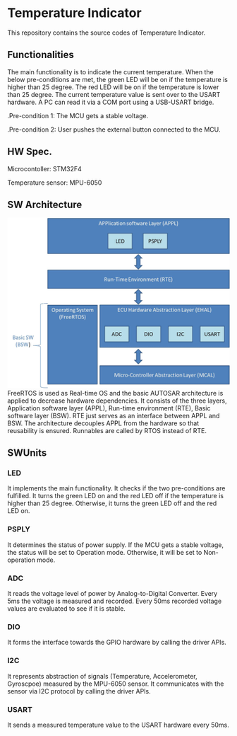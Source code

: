 # Temperature Indicator
This repository contains the source codes of Temperature Indicator. 

## Functionalities
The main functionality is to indicate the current temperature. When the below pre-conditions are met, the green LED will be on if the temperature is higher than 25 degree. The red LED will be on if the temperature is lower than 25 degree. 
The current temperature value is sent over to the USART hardware. A PC can read it via a COM port using a USB-USART bridge. 

.Pre-condition 1: The MCU gets a stable voltage.

.Pre-condition 2: User pushes the external button connected to the MCU.

## HW Spec.
Microcontoller: STM32F4

Temperature sensor: MPU-6050

## SW Architecture
![plot](./Architecture.jpg)
FreeRTOS is used as Real-time OS and the basic AUTOSAR architecture is applied to decrease hardware dependencies. It consists of the three layers, Application software layer (APPL), Run-time environment (RTE), Basic software layer (BSW). RTE just serves as an interface between APPL and BSW. The architecture decouples APPL from the hardware so that reusability is ensured. Runnables are called by RTOS instead of RTE. 

## SWUnits
### LED
It implements the main functionality. It checks if the two pre-conditions are fulfilled. It turns the green LED on and the red LED off if the temperature is higher than 25 degree. Otherwise, it turns the green LED off and the red LED on.

### PSPLY
It determines the status of power supply. If the MCU gets a stable voltage, the status will be set to Operation mode. Otherwise, it will be set to Non-operation mode.

### ADC
It reads the voltage level of power by Analog-to-Digital Converter. Every 5ms the voltage is measured and recorded. Every 50ms recorded voltage values are evaluated to see if it is stable.  

### DIO
It forms the interface towards the GPIO hardware by calling the driver APIs. 

### I2C
It represents abstraction of signals (Temperature, Accelerometer, Gyroscpoe) measured by the MPU-6050 sensor. It communicates with the sensor via I2C protocol by calling the driver APIs.

### USART
It sends a measured temperature value to the USART hardware every 50ms.